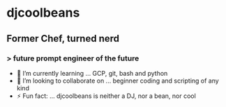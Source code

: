 # djcoolbeans
## Former Chef, turned nerd
### > future prompt engineer of the future


- 🌱 I’m currently learning ... GCP, git, bash and python
- 👯 I’m looking to collaborate on ... beginner coding and scripting of any kind
- ⚡ Fun fact: ... djcoolbeans is neither a DJ, nor a bean, nor cool
